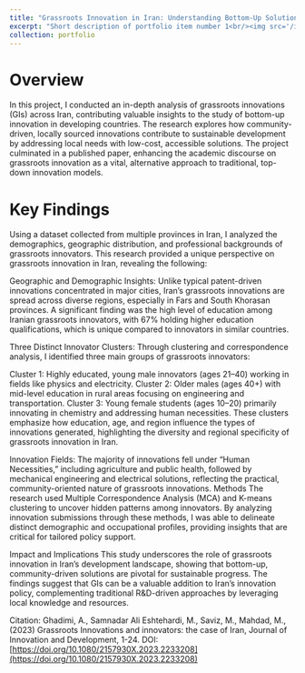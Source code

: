 ```yaml
---
title: "Grassroots Innovation in Iran: Understanding Bottom-Up Solutions for Local Development"
excerpt: "Short description of portfolio item number 1<br/><img src='/images/MCA.png'>"
collection: portfolio
---
```



# Overview

In this project, I conducted an in-depth analysis of grassroots innovations (GIs) across Iran, contributing valuable insights to the study of bottom-up innovation in developing countries. The research explores how community-driven, locally sourced innovations contribute to sustainable development by addressing local needs with low-cost, accessible solutions. The project culminated in a published paper, enhancing the academic discourse on grassroots innovation as a vital, alternative approach to traditional, top-down innovation models.

# Key Findings

Using a dataset collected from multiple provinces in Iran, I analyzed the demographics, geographic distribution, and professional backgrounds of grassroots innovators. This research provided a unique perspective on grassroots innovation in Iran, revealing the following:

Geographic and Demographic Insights: Unlike typical patent-driven innovations concentrated in major cities, Iran’s grassroots innovations are spread across diverse regions, especially in Fars and South Khorasan provinces. A significant finding was the high level of education among Iranian grassroots innovators, with 67% holding higher education qualifications, which is unique compared to innovators in similar countries.

Three Distinct Innovator Clusters: Through clustering and correspondence analysis, I identified three main groups of grassroots innovators:

Cluster 1: Highly educated, young male innovators (ages 21–40) working in fields like physics and electricity.
Cluster 2: Older males (ages 40+) with mid-level education in rural areas focusing on engineering and transportation.
Cluster 3: Young female students (ages 10–20) primarily innovating in chemistry and addressing human necessities.
These clusters emphasize how education, age, and region influence the types of innovations generated, highlighting the diversity and regional specificity of grassroots innovation in Iran.

Innovation Fields: The majority of innovations fell under “Human Necessities,” including agriculture and public health, followed by mechanical engineering and electrical solutions, reflecting the practical, community-oriented nature of grassroots innovations.
Methods
The research used Multiple Correspondence Analysis (MCA) and K-means clustering to uncover hidden patterns among innovators. By analyzing innovation submissions through these methods, I was able to delineate distinct demographic and occupational profiles, providing insights that are critical for tailored policy support.

Impact and Implications
This study underscores the role of grassroots innovation in Iran’s development landscape, showing that bottom-up, community-driven solutions are pivotal for sustainable progress. The findings suggest that GIs can be a valuable addition to Iran’s innovation policy, complementing traditional R&D-driven approaches by leveraging local knowledge and resources.











Citation: Ghadimi, A., Samnadar Ali Eshtehardi, M., Saviz, M., Mahdad, M., (2023) Grassroots Innovations and innovators: the case of Iran, Journal of Innovation and Development, 1-24. DOI: [https://doi.org/10.1080/2157930X.2023.2233208](https://doi.org/10.1080/2157930X.2023.2233208)

